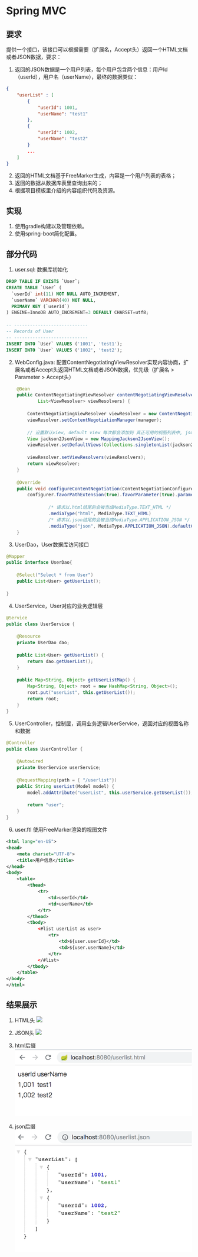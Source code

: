 # Spring MVC

## 要求

提供一个接口，该接口可以根据需要（扩展名，Accept头）返回一个HTML文档或者JSON数据，要求：
1. 返回的JSON数据是一个用户列表，每个用户包含两个信息：用户Id（userId），用户名（userName），最终的数据类似：

```json
{
    "userList" : [
        {
            "userId": 1001,
            "userName": "test1"
        },
        {
            "userId": 1002,
            "userName": "test2"
        }
        ...
    ]
}
```

2. 返回的HTML文档基于FreeMarker生成，内容是一个用户列表的表格；
3. 返回的数据从数据库表里查询出来的；
4. 根据项目模板里介绍的内容组织代码及资源。

## 实现
1. 使用gradle构建以及管理依赖。
2. 使用spring-boot简化配置。

## 部分代码
1. user.sql: 数据库初始化
```sql
DROP TABLE IF EXISTS `User`;
CREATE TABLE `User` (
  `userId` int(11) NOT NULL AUTO_INCREMENT,
  `userName` VARCHAR(40) NOT NULL,
  PRIMARY KEY (`userId`)
) ENGINE=InnoDB AUTO_INCREMENT=3 DEFAULT CHARSET=utf8;

-- ----------------------------
-- Records of User
-- ----------------------------
INSERT INTO `User` VALUES ('1001', 'test1');
INSERT INTO `User` VALUES ('1002', 'test2');
```

2. WebConfig.java: 配置ContentNegotiatingViewResolver实现内容协商，扩展名或者Accept头返回HTML文档或者JSON数据，优先级（扩展名 > Parameter > Accept头）

```java
    @Bean
	public ContentNegotiatingViewResolver contentNegotiatingViewResolver(ContentNegotiationManager manager,
			List<ViewResolver> viewResolvers) {

		ContentNegotiatingViewResolver viewResolver = new ContentNegotiatingViewResolver();
		viewResolver.setContentNegotiationManager(manager);

		// 设置默认view, default view 每次都会添加到 真正可用的视图列表中, json视图没有对应的ViewResolver
		View jackson2JsonView = new MappingJackson2JsonView();
		viewResolver.setDefaultViews(Collections.singletonList(jackson2JsonView));

		viewResolver.setViewResolvers(viewResolvers);
		return viewResolver;
    }
    
    @Override
	public void configureContentNegotiation(ContentNegotiationConfigurer configurer) {
		configurer.favorPathExtension(true).favorParameter(true).parameterName("format").ignoreAcceptHeader(false)

				/* 请求以.html结尾的会被当成MediaType.TEXT_HTML */
				.mediaType("html", MediaType.TEXT_HTML)
				/* 请求以.json结尾的会被当成MediaType.APPLICATION_JSON */
				.mediaType("json", MediaType.APPLICATION_JSON).defaultContentType(MediaType.APPLICATION_JSON);
	}
```

3. UserDao，User数据库访问接口
```java
@Mapper
public interface UserDao{

	@Select("Select * from User")
	public List<User> getUserList();

}
```

4. UserService，User对应的业务逻辑层
```java
@Service
public class UserService {

    @Resource
    private UserDao dao;

    public List<User> getUserList() {
        return dao.getUserList();
    }

    public Map<String, Object> getUserListMap() {
        Map<String, Object> root = new HashMap<String, Object>();
        root.put("userList", this.getUserList());
        return root;
    }
}
```

5. UserController，控制层，调用业务逻辑UserService，返回对应的视图名称和数据
```java
@Controller
public class UserController {

    @Autowired
    private UserService userService;

    @RequestMapping(path = { "/userlist"})
    public String userList(Model model) {
        model.addAttribute("userList", this.userService.getUserList());

        return "user";
    }
}
```

6. user.ftl 使用FreeMarker渲染的视图文件
```xml
<html lang="en-US">
<head>
    <meta charset="UTF-8">
    <title>用户信息</title>
</head>
<body>
    <table>
        <thead>
            <tr>
                <td>userId</td>
                <td>userName</td>
            </tr>
        </thead>
        <tbody>
            <#list userList as user>
                <tr>
                    <td>${user.userId}</td>
                    <td>${user.userName}</td>
                </tr>
            </#list>
        </tbody>
    </table>
</body>
</html>
```

## 结果展示

1. HTML头
![](./results/html头.png)

2. JSON头
![](./results/json头.png)

3. html后缀
![](./results/html后缀.png)

4. json后缀
![](./results/json后缀.png)
